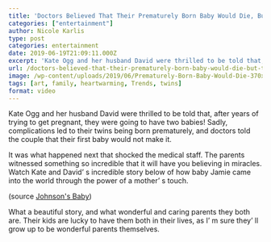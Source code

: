```yaml
---
title: 'Doctors Believed That Their Prematurely Born Baby Would Die, But This Miracle Happened'
categories: ["entertainment"]
author: Nicole Karlis
type: post
categories: entertainment
date: 2019-06-19T21:09:11.000Z
excerpt: 'Kate Ogg and her husband David were thrilled to be told that, after years of trying to get pregnant, they were going to have two babies'
url: /doctors-believed-that-their-prematurely-born-baby-would-die-but-this-miracle-happened/
image: /wp-content/uploads/2019/06/Prematurely-Born-Baby-Would-Die-370x208.jpg
tags: [art, family, heartwarming, Trends, twins]
format: video
---
```


Kate Ogg and her husband David were thrilled to be told that, after years of trying to get pregnant, they were going to have two babies! Sadly, complications led to their twins being born prematurely, and doctors told the couple that their first baby would not make it.

It was what happened next that shocked the medical staff. The parents witnessed something so incredible that it will have you believing in miracles. Watch Kate and David’ s incredible story below of how baby Jamie came into the world through the power of a mother’ s touch.

(source [Johnson's Baby](https://web.archive.org/web/20150323135036/https://www.youtube.com/channel/UC1xp5aLeP8-9_Ru3Dc9UFQg))

What a beautiful story, and what wonderful and caring parents they both are. Their kids are lucky to have them both in their lives, as I’ m sure they’ ll grow up to be wonderful parents themselves.
